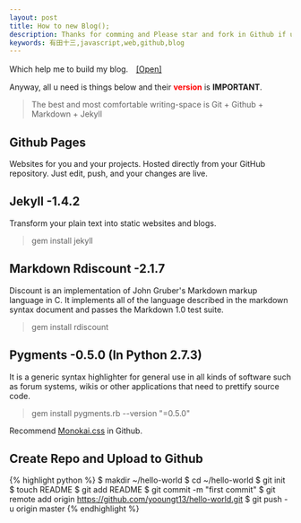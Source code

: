 ```yaml
---
layout: post
title: How to new Blog();
description: Thanks for comming and Please star and fork in Github if u like my blog.
keywords: 有田十三,javascript,web,github,blog
---
```


Which help me to build my blog.　[[Open]](http://www.ruanyifeng.com/blog/2012/08/blogging_with_jekyll.html)

Anyway, all u need is things below and their <strong style="color:#f00;">version</strong> is **IMPORTANT**.

> The best and most comfortable writing-space is Git + Github + Markdown + Jekyll

Github Pages
------------

Websites for you and your projects.
Hosted directly from your GitHub repository. Just edit, push, and your changes are live.


Jekyll -1.4.2
-------------

Transform your plain text into static websites and blogs.

> gem install jekyll

Markdown Rdiscount -2.1.7
-------------------------

Discount is an implementation of John Gruber's Markdown markup language in C. It implements all of the language described in the markdown syntax document and passes the Markdown 1.0 test suite.

> gem install rdiscount

Pygments  -0.5.0 (In Python 2.7.3)
----------------------------------

It is a generic syntax highlighter for general use in all kinds of software such as forum systems, wikis or other applications that need to prettify source code.

> gem install pygments.rb --version "=0.5.0"

Recommend [Monokai.css](https://github.com/richleland/pygments-css/blob/master/monokai.css)</strong> in Github.


Create Repo and Upload to Github
--------------------------------

{% highlight python %}
$ makdir ~/hello-world
$ cd ~/hello-world
$ git init
$ touch README
$ git add README
$ git commit -m "first commit"
$ git remote add origin https://github.com/yooungt13/hello-world.git
$ git push -u origin master
{% endhighlight %}